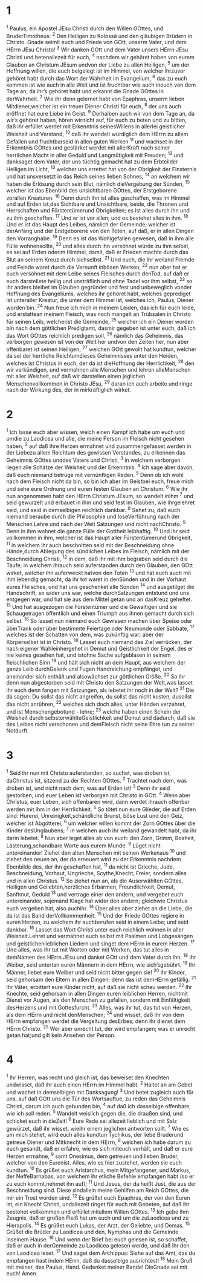 <h1 id="section">1</h1>
<p><sup>1</sup> Paulus, ein Apostel JEsu Christi durch den Willen GOttes, und BruderTimotheus: <sup>2</sup> Den Heiligen zu Kolossä und den gläubigen Brüdern in Christo. Gnade seimit euch und Friede von GOtt, unserm Vater, und dem HErrn JEsu Christo! <sup>3</sup> Wir danken GOtt und dem Vater unsers HErrn JEsu Christi und betenallezeit für euch, <sup>4</sup> nachdem wir gehöret haben von eurem Glauben an Christum JEsum undvon der Liebe zu allen Heiligen, <sup>5</sup> um der Hoffnung willen, die euch beigelegt ist im Himmel, von welcher ihrzuvor gehöret habt durch das Wort der Wahrheit im Evangelium, <sup>6</sup> das zu euch kommen ist wie auch in alle Welt und ist fruchtbar wie auch ineuch von dem Tage an, da ihr’s gehöret habt und erkannt die Gnade GOttes in derWahrheit. <sup>7</sup> Wie ihr denn gelernet habt von Epaphras, unserm lieben Mitdiener,welcher ist ein treuer Diener Christi für euch, <sup>8</sup> der uns auch eröffnet hat eure Liebe im Geist. <sup>9</sup> Derhalben auch wir von dem Tage an, da wir’s gehöret haben, hören wirnicht auf, für euch zu beten und zu bitten, daß ihr erfüllet werdet mit Erkenntnis seinesWillens in allerlei geistlicher Weisheit und Verstand, <sup>10</sup> daß ihr wandelt würdiglich dem HErrn zu allem Gefallen und fruchtbarseid in allen guten Werken <sup>11</sup> und wachset in der Erkenntnis GOttes und gestärket werdet mit allerKraft nach seiner herrlichen Macht in aller Geduld und Langmütigkeit mit Freuden; <sup>12</sup> und danksaget dem Vater, der uns tüchtig gemacht hat zu dem Erbteilder Heiligen im Licht, <sup>13</sup> welcher uns errettet hat von der Obrigkeit der Finsternis und hat unsversetzt in das Reich seines lieben Sohnes, <sup>14</sup> an welchem wir haben die Erlösung durch sein Blut, nämlich dieVergebung der Sünden, <sup>15</sup> welcher ist das Ebenbild des unsichtbaren GOttes, der Erstgeborene vorallen Kreaturen. <sup>16</sup> Denn durch ihn ist alles geschaffen, was im Himmel und auf Erden ist,das Sichtbare und Unsichtbare, beide, die Thronen und Herrschaften und Fürstentümerund Obrigkeiten; es ist alles durch ihn und zu ihm geschaffen. <sup>17</sup> Und er ist vor allen; und es bestehet alles in ihm. <sup>18</sup> Und er ist das Haupt des Leibes, nämlich der Gemeinde; welcher ist derAnfang und der Erstgeborene von den Toten, auf daß, er in allen Dingen den Vorranghabe. <sup>19</sup> Denn es ist das Wohlgefallen gewesen, daß in ihm alle Fülle wohnensollte, <sup>20</sup> und alles durch ihn versöhnet würde zu ihm selbst, es sei auf Erden oderim Himmel, damit, daß er Frieden machte durch das Blut an seinem Kreuz durch sichselbst. <sup>21</sup> Und euch, die ihr weiland Fremde und Feinde waret durch die Vernunft inbösen Werken, <sup>22</sup> nun aber hat er euch versöhnet mit dem Leibe seines Fleisches durch denTod, auf daß er euch darstellete heilig und unsträflich und ohne Tadel vor ihm selbst, <sup>23</sup> so ihr anders bleibet im Glauben gegründet und fest und unbeweglich vonder Hoffnung des Evangeliums, welches ihr gehöret habt, welches geprediget ist unteraller Kreatur, die unter dem Himmel ist, welches ich, Paulus, Diener worden bin. <sup>24</sup> Nun freue ich mich in meinem Leiden, das ich für euch leide, und erstattean meinem Fleisch, was noch mangelt an Trübsalen in Christo für seinen Leib, welcherist die Gemeinde, <sup>25</sup> welcher ich ein Diener worden bin nach dem göttlichen Predigtamt, dasmir gegeben ist unter euch, daß ich das Wort GOttes reichlich predigen soll, <sup>26</sup> nämlich das Geheimnis, das verborgen gewesen ist von der Welt her undvon den Zeiten her, nun aber offenbaret ist seinen Heiligen, <sup>27</sup> welchen GOtt gewollt hat kundtun, welcher da sei der herrliche Reichtumdieses Geheimnisses unter den Heiden, welches ist Christus in euch, der da ist dieHoffnung der Herrlichkeit, <sup>28</sup> den wir verkündigen, und vermahnen alle Menschen und lehren alleMenschen mit aller Weisheit, auf daß wir darstellen einen jeglichen Menschenvollkommen in Christo JEsu, <sup>29</sup> daran ich auch arbeite und ringe nach der Wirkung des, der in mirkräftiglich wirket.</p>
<h1 id="section-1">2</h1>
<p><sup>1</sup> Ich lasse euch aber wissen, welch einen Kampf ich habe um euch und umdie zu Laodicea und alle, die meine Person im Fleisch nicht gesehen haben, <sup>2</sup> auf daß ihre Herzen ermahnet und zusammengefasset werden in der Liebezu allem Reichtum des gewissen Verstandes, zu erkennen das Geheimnis GOttes unddes Vaters und Christi, <sup>3</sup> in welchem verborgen liegen alle Schätze der Weisheit und der Erkenntnis. <sup>4</sup> Ich sage aber davon, daß euch niemand betrüge mit vernünftigen Reden. <sup>5</sup> Denn ob ich wohl nach dem Fleisch nicht da bin, so bin ich aber im Geistbei euch, freue mich und sehe eure Ordnung und euren festen Glauben an Christum. <sup>6</sup> Wie ihr nun angenommen habt den HErrn Christum JEsum, so wandelt inihm <sup>7</sup> und seid gewurzelt und erbauet in ihm und seid fest im Glauben, wie ihrgelehret seid, und seid in demselbigen reichlich dankbar. <sup>8</sup> Sehet zu, daß euch niemand beraube durch die Philosophie und loseVerführung nach der Menschen Lehre und nach der Welt Satzungen und nicht nachChristo. <sup>9</sup> Denn in ihm wohnet die ganze Fülle der Gottheit leibhaftig. <sup>10</sup> Und ihr seid vollkommen in ihm, welcher ist das Haupt aller Fürstentümerund Obrigkeit, <sup>11</sup> in welchem ihr auch beschnitten seid mit der Beschneidung ohne Hände,durch Ablegung des sündlichen Leibes im Fleisch, nämlich mit der Beschneidung Christi, <sup>12</sup> in dem, daß ihr mit ihm begraben seid durch die Taufe; in welchem ihrauch seid auferstanden durch den Glauben, den GOtt wirket, welcher ihn auferweckt hatvon den Toten <sup>13</sup> und hat euch auch mit ihm lebendig gemacht, da ihr tot waret in denSünden und in der Vorhaut eures Fleisches, und hat uns geschenket alle Sünden <sup>14</sup> und ausgetilget die Handschrift, so wider uns war, welche durchSatzungen entstund und uns entgegen war, und hat sie aus dem Mittel getan und an dasKreuz geheftet. <sup>15</sup> Und hat ausgezogen die Fürstentümer und die Gewaltigen und sie Schaugetragen öffentlich und einen Triumph aus ihnen gemacht durch sich selbst. <sup>16</sup> So lasset nun niemand euch Gewissen machen über Speise oder überTrank oder über bestimmte Feiertage oder Neumonde oder Sabbate, <sup>17</sup> welches ist der Schatten von dem, was zukünftig war; aber der Körperselbst ist in Christo. <sup>18</sup> Lasset euch niemand das Ziel verrücken, der nach eigener Wahleinhergehet in Demut und Geistlichkeit der Engel, des er nie keines gesehen hat, und istohne Sache aufgeblasen in seinem fleischlichen Sinn <sup>19</sup> und hält sich nicht an dem Haupt, aus welchem der ganze Leib durchGelenk und Fugen Handreichung empfänget, und aneinander sich enthält und alsowächset zur göttlichen Größe. <sup>20</sup> So ihr denn nun abgestorben seid mit Christo den Satzungen der Welt,was lasset ihr euch denn fangen mit Satzungen, als lebetet ihr noch in der Welt? <sup>21</sup> Die da sagen: Du sollst das nicht angreifen, du sollst das nicht kosten, dusollst das nicht anrühren, <sup>22</sup> welches sich doch alles, unter Händen verzehret, und ist Menschengebotund - lehre; <sup>23</sup> welche haben einen Schein der Weisheit durch selbsterwählteGeistlichkeit und Demut und dadurch, daß sie des Leibes nicht verschonen und demFleisch nicht seine Ehre tun zu seiner Notdurft.</p>
<h1 id="section-2">3</h1>
<p><sup>1</sup> Seid ihr nun mit Christo auferstanden, so suchet, was droben ist, daChristus ist, sitzend zu der Rechten GOttes. <sup>2</sup> Trachtet nach dem, was droben ist, und nicht nach dem, was auf Erden ist! <sup>3</sup> Denn ihr seid gestorben, und euer Leben ist verborgen mit Christo in GOtt. <sup>4</sup> Wenn aber Christus, euer Leben, sich offenbaren wird, dann werdet ihrauch offenbar werden mit ihm in der Herrlichkeit. <sup>5</sup> So tötet nun eure Glieder, die auf Erden sind: Hurerei, Unreinigkeit,schändliche Brunst, böse Lust und den Geiz, welcher ist Abgötterei, <sup>6</sup> um welcher willen kommt der Zorn GOttes über die Kinder desUnglaubens; <sup>7</sup> in welchen auch ihr weiland gewandelt habt, da ihr darin lebetet. <sup>8</sup> Nun aber leget alles ab von euch: den Zorn, Grimm, Bosheit, Lästerung,schandbare Worte aus eurem Munde. <sup>9</sup> Lüget nicht untereinander! Ziehet den alten Menschen mit seinen Werkenaus <sup>10</sup> und ziehet den neuen an, der da erneuert wird zu der Erkenntnis nachdem Ebenbilde des, der ihn geschaffen hat, <sup>11</sup> da nicht ist Grieche, Jude, Beschneidung, Vorhaut, Ungrieche, Scythe,Knecht, Freier, sondern alles und in allen Christus. <sup>12</sup> So ziehet nun an, als die Auserwählten GOttes, Heiligen und Geliebten,herzliches Erbarmen, Freundlichkeit, Demut, Sanftmut, Geduld <sup>13</sup> und vertrage einer den andern, und vergebet euch untereinander, sojemand Klage hat wider den andern; gleichwie Christus euch vergeben hat, also auchihr. <sup>14</sup> Über alles aber ziehet an die Liebe, die da ist das Band derVollkommenheit. <sup>15</sup> Und der Friede GOttes regiere in euren Herzen, zu welchem ihr auchberufen seid in einem Leibe; und seid dankbar. <sup>16</sup> Lasset das Wort Christi unter euch reichlich wohnen in aller Weisheit.Lehret und vermahnet euch selbst mit Psalmen und Lobgesängen und geistlichenlieblichen Liedern und singet dem HErrn in eurem Herzen. <sup>17</sup> Und alles, was ihr tut mit Worten oder mit Werken, das tut alles in demNamen des HErrn JEsu und danket GOtt und dem Vater durch ihn. <sup>18</sup> Ihr Weiber, seid untertan euren Männern in dem HErrn, wie sich’sgebührt. <sup>19</sup> Ihr Männer, liebet eure Weiber und seid nicht bitter gegen sie! <sup>20</sup> Ihr Kinder, seid gehorsam den Eltern in allen Dingen; denn das ist demHErrn gefällig. <sup>21</sup> Ihr Väter, erbittert eure Kinder nicht, auf daß sie nicht scheu werden. <sup>22</sup> Ihr Knechte, seid gehorsam in allen Dingen euren leiblichen Herren, nichtmit Dienst vor Augen, als den Menschen zu gefallen, sondern mit Einfältigkeit desHerzens und mit Gottesfurcht. <sup>23</sup> Alles, was ihr tut, das tut von Herzen, als dem HErrn und nicht denMenschen; <sup>24</sup> und wisset, daß ihr von dem HErrn empfangen werdet die Vergeltung desErbes; denn ihr dienet dem HErrn Christo. <sup>25</sup> Wer aber unrecht tut, der wird empfangen; was er unrecht getan hat;und gilt kein Ansehen der Person.</p>
<h1 id="section-3">4</h1>
<p><sup>1</sup> Ihr Herren, was recht und gleich ist, das beweiset den Knechten undwisset, daß ihr auch einen HErrn im Himmel habt. <sup>2</sup> Haltet an am Gebet und wachet in demselbigen mit Danksagung! <sup>3</sup> Und betet zugleich auch für uns, auf daß GOtt uns die Tür des Wortsauftue, zu reden das Geheimnis Christi, darum ich auch gebunden bin, <sup>4</sup> auf daß ich dasselbige offenbare, wie ich soll reden. <sup>5</sup> Wandelt weislich gegen die, die draußen sind, und schicket euch in dieZeit! <sup>6</sup> Eure Rede sei allezeit lieblich und mit Salz gewürzet, daß ihr wisset, wieihr einem jeglichen antworten sollt. <sup>7</sup> Wie es um mich stehet, wird euch alles kundtun Tychikus, der liebe Bruderund getreue Diener und Mitknecht in dem HErrn, <sup>8</sup> welchen ich habe darum zu euch gesandt, daß er erfahre, wie es sich miteuch verhält, und daß er eure Herzen ermahne, <sup>9</sup> samt Onesimus, dem getreuen und lieben Bruder, welcher von den Eurenist. Alles, wie es hier zustehet, werden sie euch kundtun. <sup>10</sup> Es grüßet euch Aristarchus, mein Mitgefangener, und Markus, der NeffeBarnabas, von welchem ihr etliche Befehle empfangen habt (so er zu euch kommt,nehmet ihn auf); <sup>11</sup> Und Jesus, der da heißt Just, die aus der Beschneidung sind. Diese sindallein meine Gehilfen am Reich GOttes, die mir ein Trost worden sind. <sup>12</sup> Es grüßet euch Epaphras, der von den Euren ist, ein Knecht Christi, undallezeit ringet für euch mit Gebeten, auf daß ihr bestehet vollkommen und erfüllet mitallem Willen GOttes. <sup>13</sup> Ich gebe ihm Zeugnis, daß er großen Fleiß hat um euch und um die zuLaodicea und zu Hierapolis. <sup>14</sup> Es grüßet euch Lukas, der Arzt, der Geliebte, und Demas. <sup>15</sup> Grüßet die Brüder zu Laodicea und den, Nymphas und die Gemeinde inseinem Hause. <sup>16</sup> Und wenn der Brief bei euch gelesen ist, so schaffet, daß er auch in derGemeinde zu Laodicea gelesen werde, und daß ihr den von Laodicea leset. <sup>17</sup> Und saget dem Archippus: Siehe auf das Amt, das du empfangen hast indem HErrn, daß du dasselbige ausrichtest! <sup>18</sup> Mein Gruß mit meiner, des Paulus, Hand. Gedenket meiner Bande! DieGnade sei mit euch! Amen.</p>
